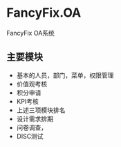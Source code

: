 # FancyFix.OA
  FancyFix OA系统
  
## 主要模块
* 基本的人员，部门，菜单，权限管理
* 价值观考核
* 积分申请
* KPI考核
* 上述三项模块排名
* 设计需求排期
* 问卷调查，
* DISC测试
